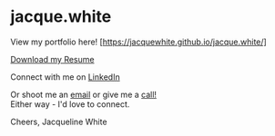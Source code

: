 # jacque.white

View my portfolio here! [https://jacquewhite.github.io/jacque.white/]

<a href="https://drive.google.com/drive/u/0/recent" download>Download my Resume</a>

Connect with me on <a href="https://www.linkedin.com/in/jacquelinewhite15/" target="_blank">LinkedIn</a>

Or shoot me an <a href="mailto:jacquecwhite@gmail.com">email</a> or give me a <a href="skype:+15124661770">call!</a>  
Either way - I'd love to connect.  

Cheers,
Jacqueline White
